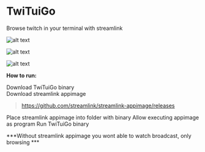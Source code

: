 # TwiTuiGo
Browse twitch in your terminal with streamlink

![alt text](https://github.com/PeepoFrog/TwiTuiGo/blob/main/screenshots/example1.gif?raw=true)

![alt text](https://i.imgur.com/8PNGBxj.png)

![alt text](https://i.imgur.com/g6aIk0L.png)

**How to run:**

Download TwiTuiGo binary  
Download streamlink appimage   

> https://github.com/streamlink/streamlink-appimage/releases

Place streamlink appimage into folder with binary
Allow executing appimage as program 
Run TwiTuiGo binary

***Without streamlink appimage you wont able to watch broadcast, only browsing ***
